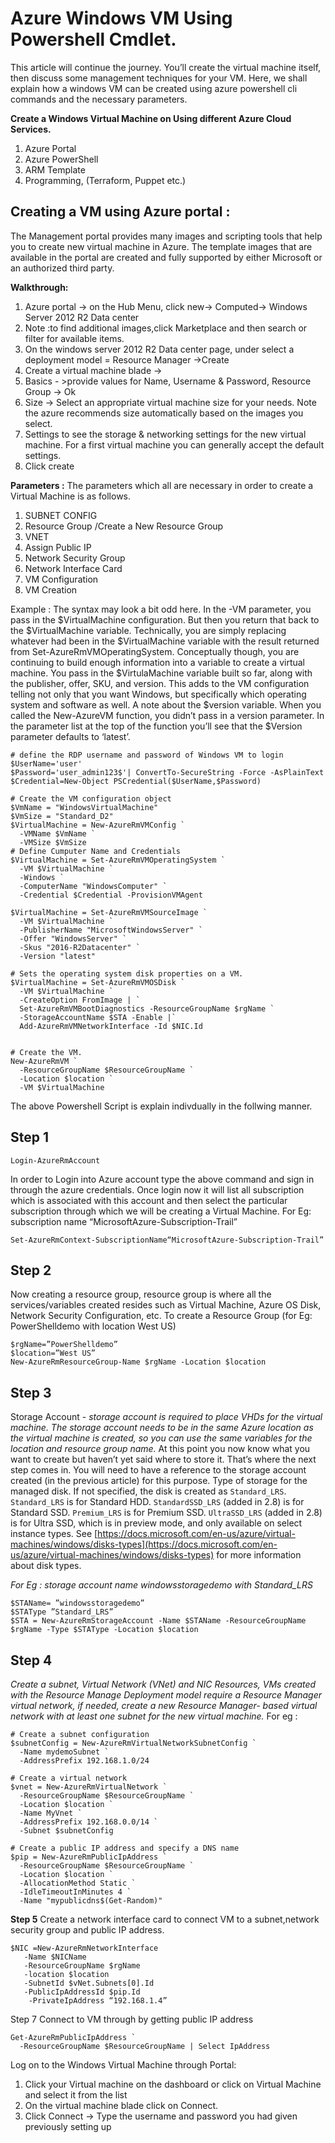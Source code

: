 # Azure Windows VM  Using Powershell Cmdlet.
This article will continue the journey. You’ll create the virtual machine itself, then discuss some management techniques for your VM. Here, we shall explain how a windows VM can be created using azure powershell cli commands and the necessary parameters.

**Create a Windows Virtual Machine on Using different Azure Cloud Services.**

1. Azure Portal
2. Azure PowerShell
3. ARM Template
4. Programming, (Terraform, Puppet etc.)


## Creating a VM using Azure portal :

The Management portal provides many images and scripting tools that help you to create  new virtual machine in Azure. The template images that are available in the portal are created and fully supported by either Microsoft or an authorized third party.

**Walkthrough:**


1. Azure portal -> on the Hub Menu, click new-> Computed-> Windows Server 2012 R2 Data center
2. Note :to find additional images,click Marketplace and then search or filter for available items.
3. On the windows server 2012 R2 Data center page, under select a deployment model = Resource Manager ->Create
4. Create a virtual machine blade ->
5. Basics - >provide values for Name, Username & Password, Resource Group ->  Ok
6. Size -> Select an appropriate virtual machine size for your needs. Note the azure recommends size automatically based on the images you select.
7. Settings to see the storage & networking settings for the new virtual machine. For a first virtual machine you can generally accept the default settings.
8. Click create

**Parameters :** 
The parameters which all are necessary in order to create a Virtual Machine is as follows.

1. SUBNET CONFIG
2. Resource Group /Create a New Resource Group
3. VNET
4. Assign Public IP
5. Network Security Group
6. Network Interface Card
7. VM Configuration
8. VM Creation

 
 Example :
The syntax may look a bit odd here. In the -VM parameter, you pass in the $VirtualMachine configuration. But then you return that back to the $VirtualMachine variable. Technically, you are simply replacing whatever had been in the $VirtualMachine variable with the result returned from Set-AzureRmVMOperatingSystem. Conceptually though, you are continuing to build enough information into a variable to create a virtual machine.
You pass in the $VirtulaMachine variable built so far, along with the publisher, offer, SKU, and version. This adds to the VM configuration telling not only that you want Windows, but specifically which operating system and software as well. A note about the $version variable. When you called the New-AzureVM function, you didn’t pass in a version parameter. In the parameter list at the top of the function you’ll see that the $Version parameter defaults to ‘latest’.
 

    # define the RDP username and password of Windows VM to login 
    $UserName='user'
    $Password='user_admin123$'| ConvertTo-SecureString -Force -AsPlainText
    $Credential=New-Object PSCredential($UserName,$Password)
    
    # Create the VM configuration object
    $VmName = "WindowsVirtualMachine"
    $VmSize = "Standard_D2"
    $VirtualMachine = New-AzureRmVMConfig `
      -VMName $VmName `
      -VMSize $VmSize
    # Define Cumputer Name and Credentials 
    $VirtualMachine = Set-AzureRmVMOperatingSystem `
      -VM $VirtualMachine `
      -Windows `
      -ComputerName "WindowsComputer" `
      -Credential $Credential -ProvisionVMAgent
    
    $VirtualMachine = Set-AzureRmVMSourceImage `
      -VM $VirtualMachine `
      -PublisherName "MicrosoftWindowsServer" `
      -Offer "WindowsServer" `
      -Skus "2016-R2Datacenter" `
      -Version "latest"
    
    # Sets the operating system disk properties on a VM.
    $VirtualMachine = Set-AzureRmVMOSDisk `
      -VM $VirtualMachine `
      -CreateOption FromImage | `
      Set-AzureRmVMBootDiagnostics -ResourceGroupName $rgName `
      -StorageAccountName $STA -Enable |`
      Add-AzureRmVMNetworkInterface -Id $NIC.Id
    
    
    # Create the VM.
    New-AzureRmVM `
      -ResourceGroupName $ResourceGroupName `
      -Location $location `
      -VM $VirtualMachine
    

The above Powershell Script is explain indivdually in the follwing manner.

## Step 1 
    Login-AzureRmAccount  

In order to Login into Azure account type the above command and sign in through the azure credentials.
Once login now it will list all subscription which is associated with this account and then select the particular subscription through which we will be creating a Virtual Machine.
For Eg: subscription name “MicrosoftAzure-Subscription-Trail”


    Set-AzureRmContext-SubscriptionName“MicrosoftAzure-Subscription-Trail” 


## Step 2

Now creating a resource group, resource group is where all the services/variables created resides such as Virtual Machine, Azure OS Disk, Network Security Configuration,
etc.
To create a Resource Group (for Eg: PowerShelldemo with location West US)

    $rgName=”PowerShelldemo”
    $location=”West US”
    New-AzureRmResourceGroup-Name $rgName -Location $location


## Step 3

Storage Account - *storage account is required to place VHDs for the virtual machine. The storage account needs to be in the same Azure location as the virtual machine is created, so you can use the same variables for the location and resource group name.*
At this point you now know what you want to create but haven’t yet said where to store it. That’s where the next step comes in. You will need to have a reference to the storage account created (in the previous article) for this purpose.
Type of storage for the managed disk.
If not specified, the disk is created as `Standard_LRS`.
`Standard_LRS` is for Standard HDD.
`StandardSSD_LRS` (added in 2.8) is for Standard SSD.
`Premium_LRS` is for Premium SSD.
`UltraSSD_LRS` (added in 2.8) is for Ultra SSD, which is in preview mode, and only available on select instance types.
See [https://docs.microsoft.com/en-us/azure/virtual-machines/windows/disks-types](https://docs.microsoft.com/en-us/azure/virtual-machines/windows/disks-types) for more information about disk types.

*For Eg : storage account name* *windowsstoragedemo* *with*  *Standard_LRS*

    $STAName= ”windowsstoragedemo”
    $STAType ”Standard_LRS”
    $STA = New-AzureRmStorageAccount -Name $STAName -ResourceGroupName $rgName -Type $STAType -Location $location


## Step 4

*Create a subnet, Virtual Network  (VNet) and NIC Resources, VMs created with the Resource Manage Deployment model require a Resource Manager virtual network, if needed, create a new Resource Manager- based virtual network with at least  one subnet for the new virtual machine.*
For eg : 


    # Create a subnet configuration
    $subnetConfig = New-AzureRmVirtualNetworkSubnetConfig `
      -Name mydemoSubnet `
      -AddressPrefix 192.168.1.0/24
    
    # Create a virtual network
    $vnet = New-AzureRmVirtualNetwork `
      -ResourceGroupName $ResourceGroupName `
      -Location $location `
      -Name MyVnet `
      -AddressPrefix 192.168.0.0/14 `
      -Subnet $subnetConfig
    
    # Create a public IP address and specify a DNS name
    $pip = New-AzureRmPublicIpAddress `
      -ResourceGroupName $ResourceGroupName `
      -Location $location `
      -AllocationMethod Static `
      -IdleTimeoutInMinutes 4 `
      -Name "mypublicdns$(Get-Random)"

**Step 5** 
Create a network interface card to connect VM to a subnet,network security group and public IP address.

    $NIC =New-AzureRmNetworkInterface 
       -Name $NICName 
       -ResourceGroupName $rgName 
       -location $location 
       -SubnetId $vNet.Subnets[0].Id 
       -PublicIpAddressId $pip.Id 
        -PrivateIpAddress “192.168.1.4” 


Step 7 
Connect to VM through by getting public IP address 

    Get-AzureRmPublicIpAddress `
      -ResourceGroupName $ResourceGroupName | Select IpAddress
      
 
Log on to the Windows Virtual Machine through Portal:

1.	Click your Virtual machine on the dashboard or click on Virtual Machine and select it from the list
2.	On the virtual machine blade click on Connect.
3.	Click Connect -> Type the username and password you had given previously setting up 




